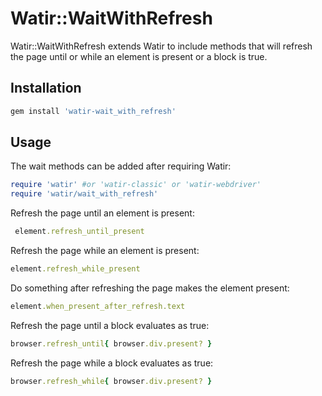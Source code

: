 Watir::WaitWithRefresh
==============

Watir::WaitWithRefresh extends Watir to include methods that will refresh the page until or while an element is present or a block is true.

Installation
-----------

```ruby
gem install 'watir-wait_with_refresh'
```

Usage
-----------

The wait methods can be added after requiring Watir:

```ruby
require 'watir' #or 'watir-classic' or 'watir-webdriver'
require 'watir/wait_with_refresh'
```

Refresh the page until an element is present:

```ruby
 element.refresh_until_present
```

Refresh the page while an element is present:

```ruby
element.refresh_while_present
```

Do something after refreshing the page makes the element present:

```ruby
element.when_present_after_refresh.text
```

Refresh the page until a block evaluates as true:

```ruby
browser.refresh_until{ browser.div.present? }
```

Refresh the page while a block evaluates as true:

```ruby
browser.refresh_while{ browser.div.present? }
```